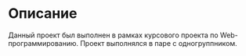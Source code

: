 # Описание
Данный проект был выполнен в рамках курсового проекта по Web-программированию. Проект выполнялся в паре с одногруппником. 
